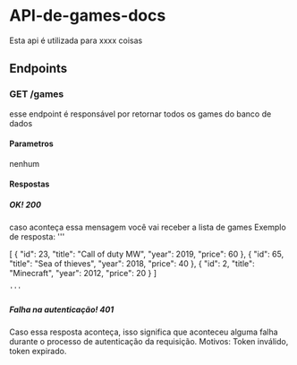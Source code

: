 # API-de-games-docs
Esta api é utilizada para xxxx coisas

## Endpoints
### GET /games
esse endpoint é responsável por retornar todos os games do banco de dados
#### Parametros
nenhum
#### Respostas
##### OK! 200
caso aconteça essa mensagem você vai receber a lista de games
Exemplo de resposta:
'''

[
    {
        "id": 23,
        "title": "Call of duty MW",
        "year": 2019,
        "price": 60
    },
    {
        "id": 65,
        "title": "Sea of thieves",
        "year": 2018,
        "price": 40
    },
    {
        "id": 2,
        "title": "Minecraft",
        "year": 2012,
        "price": 20
    }
]
    
    
    '''
##### Falha na autenticação! 401
Caso essa resposta aconteça, isso significa que aconteceu alguma falha durante o processo de autenticação da requisição. Motivos: Token inválido, token expirado.
